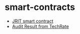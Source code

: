 # smart-contracts

* [JRIT smart contract](./JRIT)
* [Audit Result from TechRate](./JeritEx%20Full%20Smart%20Contract%20Security%20Audit.pdf)


